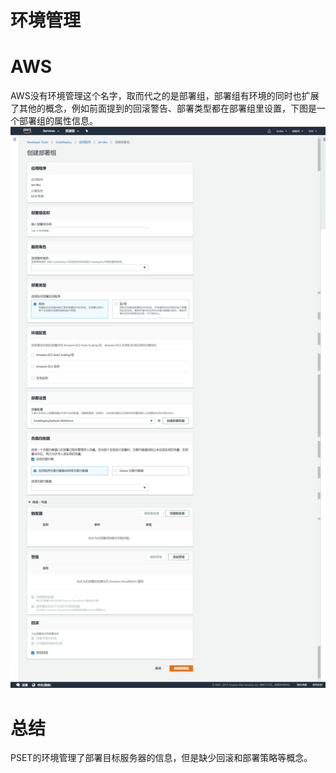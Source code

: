 # 环境管理

# AWS
AWS没有环境管理这个名字，取而代之的是部署组，部署组有环境的同时也扩展了其他的概念，例如前面提到的回滚警告、部署类型都在部署组里设置，下图是一个部署组的属性信息。
![deploy-group](/assets/2019-02-21_202515.png)

# 总结
PSET的环境管理了部署目标服务器的信息，但是缺少回滚和部署策略等概念。
